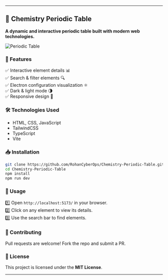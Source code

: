 
---

## 🧪 Chemistry Periodic Table

**A dynamic and interactive periodic table built with modern web technologies.**  

![Periodic Table](https://media.giphy.com/media/13twUEuUnCrEju/giphy.gif?cid=790b76118gh7v5hna7ztr3xmc2xvx4vcaa36uv9y4qfp3crz&ep=v1_gifs_search&rid=giphy.gif&ct=g)

### 🚀 Features  
✅ Interactive element details 📊  
✅ Search & filter elements 🔍  
✅ Electron configuration visualization ⚛️  
✅ Dark & light mode 🌗  
✅ Responsive design 📱  

### 🛠️ Technologies Used  
- HTML, CSS, JavaScript  
- TailwindCSS  
- TypeScript  
- Vite  

### 📥 Installation  
```sh
git clone https://github.com/RohanCyberOps/Chemistry-Periodic-Table.git
cd Chemistry-Periodic-Table
npm install
npm run dev
```

### 📌 Usage  
1️⃣ Open `http://localhost:5173/` in your browser.  
2️⃣ Click on any element to view its details.  
3️⃣ Use the search bar to find elements.  

### 🤝 Contributing  
Pull requests are welcome! Fork the repo and submit a PR.  

### 📜 License  
This project is licensed under the **MIT License**.  

---
